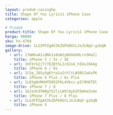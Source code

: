 ```yaml
---
layout: produk-casinghp
title: Shape Of You Lyrics1 iPhone Case
categories: apple

# Produk
product-title: Shape Of You Lyrics1 iPhone Case
harga: 90000
sku: hn-4704
image-drive: 1LG3FPZgAX3kZbPk0GtLJeJLNqV-gsbqN
gallery:
  - url: 17mHhxA1idNk1s0uW1yNXXmVHLrn3HaCi
    title: iPhone 5 / 5s / SE
  - url: 1hFXrk2jTr7EZ8t5LIcQJo4_hIUuJXA4g
    title: iPhone 6 / 6s
  - url: 1CSq_28SySgKYrp1u2rhltLW3BtIwGxPK
    title: iPhone 6 Plus / 6s Plus
  - url: 1L03g0nMUHfD95SFKL4Vbvi-pIY9h6TDl
    title: iPhone 7 / 8
  - url: 16JxUtdYW8gY52ljLWVCAyb2FDmHa3vmn
    title: iPhone 7 Plus / 8 Plus
  - url: 1LG3FPZgAX3kZbPk0GtLJeJLNqV-gsbqN
    title: iPhone X
---
```

